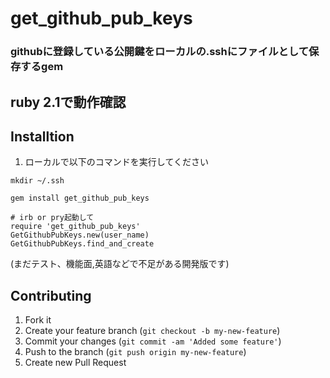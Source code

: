 # get_github_pub_keys

### githubに登録している公開鍵をローカルの.sshにファイルとして保存するgem

## ruby 2.1で動作確認

## Installtion

1) ローカルで以下のコマンドを実行してください
```:bach
mkdir ~/.ssh
```

```:ruby
gem install get_github_pub_keys
```

```:ruby
# irb or pry起動して
require 'get_github_pub_keys'
GetGithubPubKeys.new(user_name)
GetGithubPubKeys.find_and_create
```

(まだテスト、機能面,英語などで不足がある開発版です)

## Contributing

1. Fork it
2. Create your feature branch (`git checkout -b my-new-feature`)
3. Commit your changes (`git commit -am 'Added some feature'`)
4. Push to the branch (`git push origin my-new-feature`)
5. Create new Pull Request
